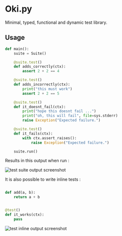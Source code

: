 # Oki.py

Minimal, typed, functional and dynamic test library.

## Usage

```py
def main():
    suite = Suite()

    @suite.test()
    def adds_correctly(ctx):
        assert 2 + 2 == 4

    @suite.test()
    def adds_incorrectly(ctx):
        print("this must work")
        assert 2 + 2 == 5

    @suite.test()
    def it_doesnt_fail(ctx):
        print("hope this doesnt fail ...")
        print("oh, this will fail", file=sys.stderr)
        raise Exception("Expected failure.")

    @suite.test()
    def it_fails(ctx):
        with ctx.assert_raises():
            raise Exception("Expected failure.")

    suite.run()
```

Results in this output when run :

![test suite output screenshot](https://git.barnulf.net/mb/okipy/media/branch/master/assets/output.png)

It is also possible to write inline tests :

```py

def add(a, b):
    return a + b


@test()
def it_works(ctx):
    pass

```

![test inline output screenshot](https://git.barnulf.net/mb/okipy/media/branch/master/assets/inline.png)
